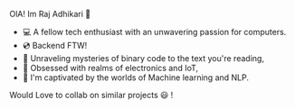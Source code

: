 OlA! Im Raj Adhikari 🌟  

- 💻 A fellow tech enthusiast with an unwavering passion for computers.  
- 💿 Backend FTW!
- 🧙 Unraveling mysteries of binary code to the text you're reading,
- 🌌 Obsessed with realms of electronics and IoT,  
- 🤖 I'm captivated by the worlds of Machine learning and NLP.

Would Love to collab on similar projects 😃 !


<!---
r-adhikari97/r-adhikari97 is a ✨ special ✨ repository because its `README.md` (this file) appears on your GitHub profile.
You can click the Preview link to take a look at your changes.
--->
